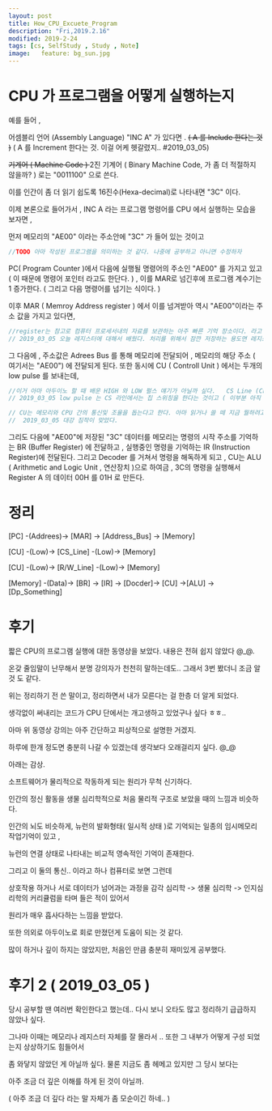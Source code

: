 ```yaml
---
layout: post
title: How_CPU_Excuete_Program
description: "Fri,2019.2.16"
modified: 2019-2-24
tags: [cs, SelfStudy , Study , Note]
image:   feature: bg_sun.jpg
---
```


# CPU 가 프로그램을 어떻게 실행하는지

예를 들어 , 

어셈블리 언어 (Assembly Language) "INC A" 가 있다면 .  <del> ( A 를 Include 한다는 것 )</del> ( A 를 Increment 한다는 것. 이걸 어케 헷갈렸지.. #2019_03_05)

<del>  기계어 ( Machine Code ) </del> 2진 기계어 ( Binary  Machine Code, 가 좀 더 적절하지 않을까?  ) 로는 "0011100" 으로 쓴다. 

이를 인간이 좀 더 읽기 쉽도록 16진수(Hexa-decimal)로 나타내면 "3C" 이다. 

이제 본론으로 들어가서 , INC A 라는 프로그램 명령어를 CPU 에서 실행하는 모습을 보자면 , 

먼저 메모리의 "AE00" 이라는 주소안에 "3C" 가 들어 있는 것이고 
```csharp 
//TODO 아마 작성된 프로그램을 의미하는 것 같다. 나중에 공부하고 아니면 수정하자 
```

PC( Program Counter )에서 다음에 실행될 명령어의 주소인 "AE00" 를 가지고 있고 ( 이 때문에 명령어 포인터 라고도 한단다. ) , 이를 MAR로 넘긴후에 프로그램 계수기는 1 증가한다. ( 그리고 다음 명령어를 넘기는 식이다. )

이후 MAR ( Memroy Address register ) 에서 이를 넘겨받아 역시 "AE00"이라는 주소 값을 가지고 있다면, 
```csharp 
//register는 참고로 컴퓨터 프로세서내의 자료를 보관하는 아주 빠른 기억 장소이다. 라고 위키에는 나와있다. 마찬가지로 나중에 더 깊게 찾아보자. 앞서 말한 PC 도 레지스터다. 
// 2019_03_05 오늘 레지스터에 대해서 배웠다. 처리를 위해서 잠깐 저장하는 용도면 레지스터 , 아니면 메모리라고 부른다. 구조나 기능 차이라기보다는 용도에 따른 분류 
```

그 다음에 , 주소값은 Adrees Bus 를 통해 메모리에 전달되어 , 메모리의 해당 주소 ( 여기서는 "AE00") 에 전달되게 된다. 
또한 동시에 CU ( Controll Unit ) 에서는 두개의 low pulse 를 보내는데, 
```csharp 
//이거 아마 아두이노 할 때 배운 HIGH 와 LOW 펄스 얘기가 아닐까 싶다.   CS Line (Chip Switch) 와 R/W (Read & Write) Line 이 그것이다. 이 low pulse 들은 Address bus 를 통해 전달 받은 주소값에 저장된 데이터를 읽어 올 수 있게한다. 
// 2019_03_05 low pulse 는 CS 라인에서는 칩 스위칭을 한다는 것이고 ( 이부분 아직 잘모름 ) , R/W 에서는 해당 주소를 Read 해 온다는 것이다. 

// CU는 메모리와 CPU 간의 통신및 조율을 돕는다고 한다. 아마 읽거나 쓸 떼 지금 뭘하려고 하는지 보내는게 아닐까 싶다. 나중에 부연할 것 TODO  
//  2019_03_05 대강 짐작이 맞았다. 
```

그리도 다음에 "AE00"에 저장된 "3C" 데이터를 메모리는 명령의 시작 주소를 기억하는 BR (Buffer Register) 에 전달하고 , 실행중인 명령을 기억하는  IR (Instruction Register)에 전달된다. 그리고 Decoder 를 거쳐서 명령을 해독하게 되고 , CU는 ALU ( Arithmetic and Logic Unit , 연산장치 )으로 하여금 , 3C의 명령을 실행해서 Register A 의 데이터 00H 를 01H 로 만든다. 

# 정리

[PC] -(Addrees)-> [MAR] -> [Address_Bus] -> [Memory]                                   

[CU] -(Low)-> [CS_Line]  -(Low)-> [Memory] 

[CU] -(Low)-> [R/W_Line] -(Low)-> [Memory]      

[Memory] -(Data)-> [BR] -> [IR] -> [Docder]-> [CU] ->[ALU] -> [Dp_Something]


# 후기    
짧은 CPU의 프로그램 실행에 대한 동영상을 보았다. 내용은 전혀 쉽지 않았다 @_@. 

온갖 줄임말이 난무해서 분명 강의자가 천천히 말하는데도.. 그래서 3번 봤더니 조금 알것 도 같다. 

위는 정리하기 전 쓴 말이고, 정리하면서 내가 모른다는 걸 한층 더 알게 되었다. 

생각없이 써내리는 코드가 CPU 단에서는 개고생하고 있었구나 싶다 ㅎㅎ.. 

아마 위 동영상 강의는 아주 간단하고 피상적으로 설명한 거겠지. 

하루에 한개 정도면 충분히 나갈 수 있겠는데 생각보다 오래걸리지 싶다. @_@ 

아래는 감상. 

소프트웨어가 물리적으로 작동하게 되는 원리가 무척 신기하다. 

인간의 정신 활동을 생물 심리학적으로 처음 물리적 구조로 보았을 때의 느낌과 비슷하다. 

인간의 뇌도 비슷하게, 뉴런의 발화형태( 일시적 상태 )로 기억되는 일종의 임시메모리 작업기억이 있고 , 

뉴런의 연결 상태로 나타내는 비교적 영속적인 기억이 존재한다. 

그리고 이 둘의 통신.. 이라고 하나 컴퓨터로 보면 그런데

상호작용 하거나 서로 데이터가 넘어과는 과정을 감각 심리학 -> 생물 심리학 -> 인지심리학의 커리큘럼을 타며 들은 적이 있어서

원리가 매우 흡사다하는 느낌을 받았다. 

또한 의외로 아두이노로 회로 만졌던게 도움이 되는 것 같다. 

많이 하거나 깊이 하지는 않았지만, 처음인 만큼 충분히 재미있게 공부했다. 

# 후기 2 ( 2019_03_05 )

당시 공부할 땐 여러번 확인한다고 했는데.. 다시 보니 오타도 많고 정리하기 급급하지 않았나 싶다. 

그나마 이때는 메모리나 레지스터 자체를 잘 몰라서 .. 또한 그 내부가 어떻게 구성 되었는지 상상하기도 힘들어서 

좀 와닿지 않았던 게 아닐까 싶다. 물론 지금도 좀 헤메고 있지만 그 당시 보다는 

아주 조금 더 깊은 이해를 하게 된 것이 아닐까. 

( 아주 조금 더 깊다 라는 말 자체가 좀 모순이긴 하네.. )
 